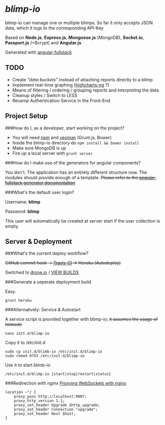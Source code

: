 # _blimp-io_

blimp-io can manage one or multiple blimps. So far it only accepts JSON data, which it logs to the corresponding API-Key

Based on **Node.js**, **Express.js**, **Mongoose.js** (MongoDB), **Socket.io**, **Passport.js** (+Bcrypt) and **Angular.js**

Generated with [angular-fullstack][1]

## TODO

 - Create _"data buckets"_ instead of attaching reports directly to a blimp
 - Implement real-time graphing ([highcharts-ng][7] ?)
 - Means of filtering / ordering / grouping reports and _interpreting_ the data
 - Cleanup styles / Switch to LESS
 - Revamp Authentication Service in the Front-End

## Project Setup

###How do I, as a developer, start working on the project?

 - You will need [npm][2] and [yeoman][3] (Grunt.js, Bower)
 - Inside the blimp-io directory do `npm install && bower install`
 - Make sure MongoDB is up
 - Fire up a local server with `grunt server`

###How do I make use of the generators for angular components?

You don't. The application has an entirely different structure now. The modules should provide enough of a template.
 ~~Please refer to the [angular-fullstack generator documentation][4]~~

###What's the default user login?

Username: **blimp**

Password: **blimp**

This user will automatically be created at server start if the user collection is empty.

## Server & Deployment

###What's the current deploy workflow?

~~GitHub commit hook -> [Travis-CI][5] -> Heroku (Autodeploy)~~

Switched to [drone.io][8] / [VIEW BUILDS][9]

###Generate a seperate deployment build

Easy.

    grunt heroku 

###Alternatively: Service & Autostart

A service script is provided together with blimp-io; ~~it assumes the usage of hotnode~~

    nano init.d/blimp-io

Copy it to /etc/init.d 

    sudo cp init.d/blimb-io /etc/init.d/blimp-io
    sudo chmod 0755 /etc/init.d/blimp-io

Use it to start blimb-io

    /etc/init.d/blimp-io {start|stop|restart|status}



###Redirection with _nginx_
[Proxying WebSockets with nginx][6]

    location ~^/ {
        proxy_pass http://localhost:9007;
        proxy_http_version 1.1;
        proxy_set_header Upgrade $http_upgrade;
        proxy_set_header Connection "upgrade";
        proxy_set_header Host $host;
    }

    


  [1]: https://github.com/DaftMonk/generator-angular-fullstack
  [2]: http://nodejs.org/download/
  [3]: http://yeoman.io/
  [4]: https://github.com/DaftMonk/generator-angular-fullstack#generators
  [5]: https://chrislea.com/2013/02/23/proxying-websockets-with-nginx/ 
  [6]: https://travis-ci.org/d-simon/blimp-io
  [7]: https://github.com/pablojim/highcharts-ng
  [8]: https://drone.io
  [9]: https://drone.io/github.com/d-simon/blimp-io
